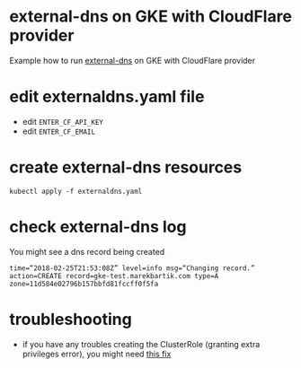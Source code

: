 # external-dns on GKE with CloudFlare provider
Example how to run [external-dns](https://github.com/kubernetes-incubator/external-dns) on GKE with CloudFlare provider
# edit externaldns.yaml file
- edit `ENTER_CF_API_KEY`
- edit `ENTER_CF_EMAIL`
# create external-dns resources
`kubectl apply -f externaldns.yaml`
# check external-dns log
You might see a dns record being created

`time=“2018-02-25T21:53:08Z” level=info msg=“Changing record.” action=CREATE record=gke-test.marekbartik.com type=A zone=11d584e02796b157bbfd81fccff0f5fa`
# troubleshooting
- if you have any troubles creating the ClusterRole (granting extra privileges error), you might need [this fix](https://coreos.com/operators/prometheus/docs/latest/troubleshooting.html)

